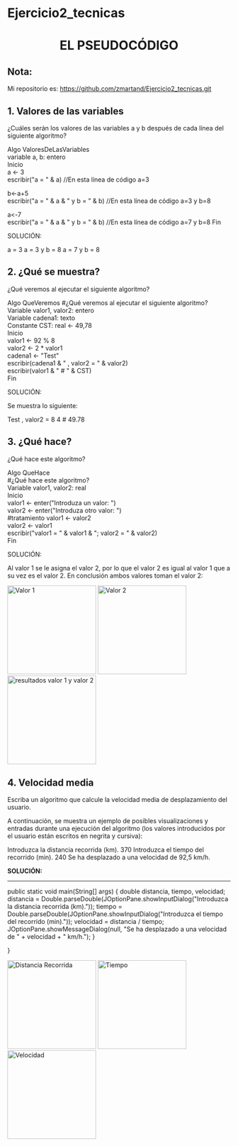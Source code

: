 # Ejercicio2_tecnicas
<h1 align="center"> EL PSEUDOCÓDIGO </h1>

## Nota:

Mi repositorio es: https://github.com/zmartand/Ejercicio2_tecnicas.git

## 1. Valores de las variables
¿Cuáles serán los valores de las variables a y b después de cada línea del siguiente algoritmo?

Algo ValoresDeLasVariables  
variable a, b: entero  
Inicio  
   a <- 3  
   escribir("a = " & a)  //En esta línea de código a=3
   
   b<-a+5  
   escribir("a = " & a & " y b = " & b)  //En esta línea de código a=3 y b=8
   
   a<-7  
   escribir("a = " & a & " y b = " & b)  //En esta línea de código a=7 y b=8
Fin 

SOLUCIÓN: 

a = 3
a = 3 y b = 8
a = 7 y b = 8


## 2. ¿Qué se muestra?
¿Qué veremos al ejecutar el siguiente algoritmo?

Algo QueVeremos 
#¿Qué veremos al ejecutar el siguiente algoritmo?  
Variable valor1, valor2: entero  
Variable cadena1: texto  
Constante CST: real <- 49,78  
Inicio  
   valor1 <- 92 % 8  
   valor2 <- 2 * valor1  
   cadena1 <- "Test"  
   escribir(cadena1 & " , valor2 = " & valor2)  
   escribir(valor1 & " # " & CST)  
Fin 

SOLUCIÓN: 

Se muestra lo siguiente:

Test , valor2 = 8
4 # 49.78

## 3. ¿Qué hace?
¿Qué hace este algoritmo?

Algo QueHace  
#¿Qué hace este algoritmo?  
Variable valor1, valor2: real  
Inicio  
   valor1 <- enter("Introduza un valor: ")  
   valor2 <- enter("Introduza otro valor: ")  
   #tratamiento 
   valor1 <- valor2  
   valor2 <- valor1  
   escribir("valor1 = " & valor1 & "; valor2 = " & valor2)  
Fin 

SOLUCIÓN:

Al valor 1 se le asigna el valor 2, por lo que el valor 2 es igual al valor 1 que a su vez es el valor 2. En conclusión
ambos valores toman el valor 2:

<image src="valor1.png" width="200" alt="Valor 1">
<image src="valor2.png"  width="200" alt="Valor 2">
<image src="valor1-valor2.png"  width="200" alt="resultados valor 1 y valor 2">


## 4. Velocidad media
Escriba un algoritmo que calcule la velocidad media de desplazamiento del usuario.

A continuación, se muestra un ejemplo de posibles visualizaciones y entradas durante una ejecución del algoritmo (los valores introducidos por el usuario están escritos en negrita y cursiva):

Introduzca la distancia recorrida (km).
370
Introduzca el tiempo del recorrido (min).
240
Se ha desplazado a una velocidad de 92,5 km/h.
   
   **SOLUCIÓN:**
   ***
  public static void main(String[] args) {
        double distancia, tiempo, velocidad;
        distancia = Double.parseDouble(JOptionPane.showInputDialog("Introduzca la distancia recorrida (km)."));
        tiempo = Double.parseDouble(JOptionPane.showInputDialog("Introduzca el tiempo del recorrido (min)."));
        velocidad = distancia / tiempo;
        JOptionPane.showMessageDialog(null, "Se ha desplazado a una velocidad de " + velocidad + " km/h.");
    }

}
   
<image src="distanciaRecorrida.png" width="200" alt="Distancia Recorrida">
<image src="tiempo.png"  width="200" alt="Tiempo">
<image src="velocidad.png"  width="200" alt="Velocidad">
